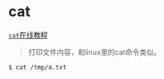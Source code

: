 cat
===

[`cat`在线教程](https://arthas.aliyun.com/doc/arthas-tutorials.html?language=cn&id=command-cat)

> 打印文件内容，和linux里的cat命令类似。


```bash
$ cat /tmp/a.txt
```